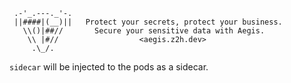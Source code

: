 ```text
 .-'_.---._'-.
 ||####|(__)||   Protect your secrets, protect your business.
   \\()|##//       Secure your sensitive data with Aegis.
    \\ |#//                  <aegis.z2h.dev>
     .\_/.
```

`sidecar` will be injected to the pods as a sidecar.